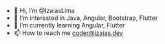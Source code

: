 - 👋 Hi, I’m @IzaiasLima
- 👀 I’m interested in Java, Angular,  Bootstrap, Flutter
- 🌱 I’m currently learning Angular, Flutter
- 📫 How to reach me coder@izaias.dev

<!---
IzaiasLima/IzaiasLima is a ✨ special ✨ repository because its `README.md` (this file) appears on your GitHub profile.
You can click the Preview link to take a look at your changes.
--->
